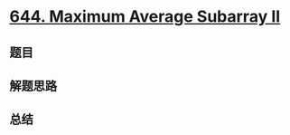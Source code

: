 # [644. Maximum Average Subarray II](https://leetcode.com/problems/maximum-average-subarray-ii/)

## 题目


## 解题思路


## 总结


